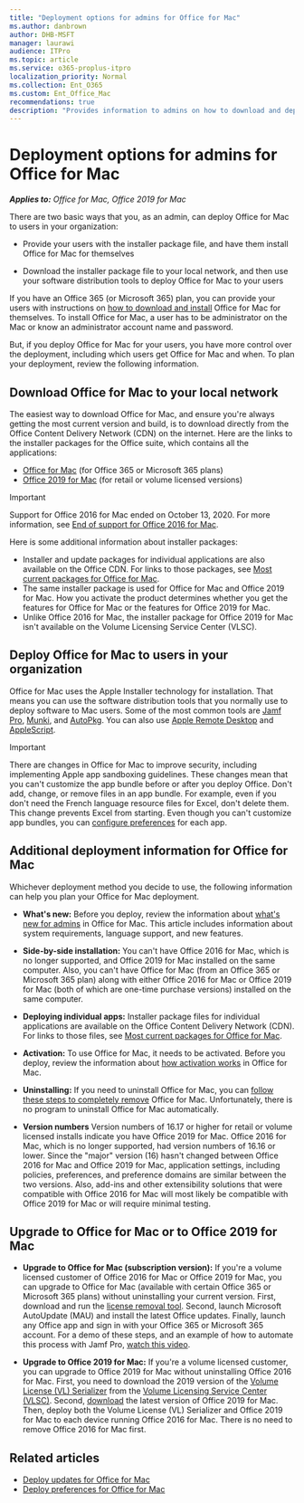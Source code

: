 ```yaml
---
title: "Deployment options for admins for Office for Mac"
ms.author: danbrown
author: DHB-MSFT
manager: laurawi
audience: ITPro
ms.topic: article
ms.service: o365-proplus-itpro
localization_priority: Normal
ms.collection: Ent_O365
ms.custom: Ent_Office_Mac
recommendations: true
description: "Provides information to admins on how to download and deploy Office for Mac to users in their organization"
---
```


# Deployment options for admins for Office for Mac

***Applies to:*** *Office for Mac, Office 2019 for Mac*

There are two basic ways that you, as an admin, can deploy Office for Mac to users in your organization:
  
- Provide your users with the installer package file, and have them install Office for Mac for themselves
    
- Download the installer package file to your local network, and then use your software distribution tools to deploy Office for Mac to your users
    
If you have an Office 365 (or Microsoft 365) plan, you can provide your users with instructions on [how to download and install](https://support.microsoft.com/office/4414eaaf-0478-48be-9c42-23adc4716658?#InstallSteps=Install_on_a_Mac) Office for Mac for themselves. To install Office for Mac, a user has to be administrator on the Mac or know an administrator account name and password. 
  
But, if you deploy Office for Mac for your users, you have more control over the deployment, including which users get Office  for Mac and when. To plan your deployment, review the following information.
  
## Download Office for Mac to your local network

The easiest way to download Office for Mac, and ensure you're always getting the most current version and build, is to download directly from the Office Content Delivery Network (CDN) on the internet.  Here are the links to the installer packages for the Office suite, which contains all the applications:
- [Office for Mac](https://go.microsoft.com/fwlink/p/?linkid=525133) (for Office 365 or Microsoft 365 plans)
- [Office 2019 for Mac](https://go.microsoft.com/fwlink/p/?linkid=525133) (for retail or volume licensed versions)

> [!IMPORTANT]
> Support for Office 2016 for Mac ended on October 13, 2020. For more information, see [End of support for Office 2016 for Mac](https://support.microsoft.com/office/e944a907-bbc8-4be5-918d-a514068d0056).

Here is some additional information about installer packages:

- Installer and update packages for individual applications are also available on the Office CDN. For links to those packages, see [Most current packages for Office for Mac](/officeupdates/update-history-office-for-mac#most-current-packages-for-office-for-mac).
- The same installer package is used for Office for Mac and Office 2019 for Mac. How you activate the product determines whether you get the features for Office for Mac or the features for Office 2019 for Mac.
- Unlike Office 2016 for Mac, the installer package for Office 2019 for Mac isn't available on the Volume Licensing Service Center (VLSC).
  
## Deploy Office for Mac to users in your organization

Office for Mac uses the Apple Installer technology for installation. That means you can use the software distribution tools that you normally use to deploy software to Mac users. Some of the most common tools are [Jamf Pro](https://www.jamfsoftware.com/products/casper-suite/), [Munki](https://www.munki.org/), and [AutoPkg](https://github.com/autopkg/autopkg). You can also use [Apple Remote Desktop](https://www.apple.com/remotedesktop/) and [AppleScript](https://developer.apple.com/library/mac/documentation/AppleScript/Conceptual/AppleScriptX/AppleScriptX.html).
  
> [!IMPORTANT]
> There are changes in Office for Mac to improve security, including implementing Apple app sandboxing guidelines. These changes mean that you can't customize the app bundle before or after you deploy Office. Don't add, change, or remove files in an app bundle. For example, even if you don't need the French language resource files for Excel, don't delete them. This change prevents Excel from starting. Even though you can't customize app bundles, you can [configure preferences](deploy-preferences-for-office-for-mac.md) for each app. 
  
## Additional deployment information for Office for Mac

Whichever deployment method you decide to use, the following information can help you plan your Office for Mac deployment.
  
- **What's new:** Before you deploy, review the information about [what's new for admins](what-s-new-for-admins-in-office-for-mac.md) in Office for Mac. This article includes information about system requirements, language support, and new features. 
    
- **Side-by-side installation:** You can't have Office 2016 for Mac, which is no longer supported, and Office 2019 for Mac installed on the same computer. Also, you can't have Office for Mac (from an Office 365 or Microsoft 365 plan) along with either Office 2016 for Mac or Office 2019 for Mac (both of which are one-time purchase versions) installed on the same computer.
    
- **Deploying individual apps:**  Installer package files for individual applications are available on the Office Content Delivery Network (CDN). For links to those files, see [Most current packages for Office for Mac](/officeupdates/update-history-office-for-mac#most-current-packages-for-office-for-mac).
    
- **Activation:** To use Office for Mac, it needs to be activated. Before you deploy, review the information about [how activation works](overview-of-activation-for-office-for-mac.md) in Office for Mac. 

- **Uninstalling:** If you need to uninstall Office for Mac, you can [follow these steps to completely remove](https://support.microsoft.com/office/ec3aa66e-6a76-451f-9d35-cba2e14e94c0) Office for Mac. Unfortunately, there is no program to uninstall Office for Mac automatically.

- **Version numbers** Version numbers of 16.17 or higher for retail or volume licensed installs indicate you have Office 2019 for Mac. Office 2016 for Mac, which is no longer supported, had version numbers of 16.16 or lower. Since the "major" version (16) hasn't changed between Office 2016 for Mac and Office 2019 for Mac, application settings, including policies, preferences, and preference domains are similar between the two versions. Also, add-ins and other extensibility solutions that were compatible with Office 2016 for Mac will most likely be compatible with Office 2019 for Mac or will require minimal testing.

## Upgrade to Office for Mac or to Office 2019 for Mac

- **Upgrade to Office for Mac (subscription version):** If you're a volume licensed customer of Office 2016 for Mac or Office 2019 for Mac, you can upgrade to Office for Mac (available with certain Office 365 or Microsoft 365 plans) without uninstalling your current version. First, download and run the [license removal tool](https://support.microsoft.com/office/b032c0f6-a431-4dad-83a9-6b727c03b193). Second, launch Microsoft AutoUpdate (MAU) and install the latest Office updates. Finally, launch any Office app and sign in with your Office 365 or Microsoft 365 account. For a demo of these steps, and an example of how to automate this process with Jamf Pro, [watch this video](https://www.youtube.com/watch?v=Zwuq_TT9QhU).

- **Upgrade to Office 2019 for Mac:** If you're a volume licensed customer, you can upgrade to Office 2019 for Mac without uninstalling Office 2016 for Mac. First, you need to download the 2019 version of the [Volume License (VL) Serializer](volume-license-serializer.md) from the [Volume Licensing Service Center (VLSC)](https://www.microsoft.com/licensing/servicecenter/default.aspx). Second, [download](https://go.microsoft.com/fwlink/p/?linkid=525133) the latest version of Office 2019 for Mac. Then, deploy both the Volume License (VL) Serializer and Office 2019 for Mac to each device running Office 2016 for Mac. There is no need to remove Office 2016 for Mac first. 

## Related articles

- [Deploy updates for Office for Mac](deploy-updates-for-office-for-mac.md)
- [Deploy preferences for Office for Mac](deploy-preferences-for-office-for-mac.md)